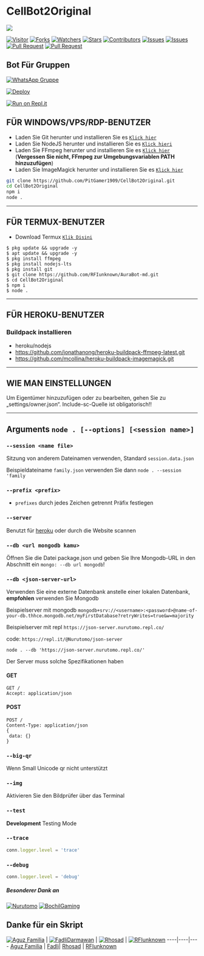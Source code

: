 # CellBot2Original

<a href = "https://github.com/PitGamer1909/CellBot2Original"><img src = "https://cardivo.vercel.app/api?name=CellBot2Original&description=CellBot2Original,%20Bot%20WhatsApp%20multi%20device.%20Erstellt%20von%20Nico%20Pit,%20Joker,%20and%20RFIunknown.&image=https://telegra.ph/file/9f522389d2ed68e53262d.jpg?cb=20200606024545&usqp=CAU&usqp=CAU&backgroundColor=%23ecf0f1&github=PitGamer1909&pattern=topography&colorPattern=%23eaeaea"/><a>

 <a href="https://visitor-badge.glitch.me/badge?page_id=RFIunknown/AuraBot-md"><img title="Visitor" src="https://visitor-badge.glitch.me/badge?page_id=RFIunknown/AuraBot-md"></a>
<a href="https://github.com/PitGamer1909/CellBot2Original/network/members"><img title="Forks" src="https://img.shields.io/github/forks/RFIunknown/AuraBot-md?label=Forks&color=blue&style=flat-square"></a>
<a href="https://github.com/PitGamer1909/CellBot2Original/watchers"><img title="Watchers" src="https://img.shields.io/github/watchers/RFIunknown/AuraBot-md?label=Watchers&color=green&style=flat-square"></a>
<a href="https://github.com/PitGamer1909/CellBot2Original/stargazers"><img title="Stars" src="https://img.shields.io/github/stars/RFIunknown/AuraBot-md?label=Stars&color=yellow&style=flat-square"></a>
<a href="https://github.com/PitGamer1909/CellBot2Original/graphs/contributors"><img title="Contributors" src="https://img.shields.io/github/contributors/RFIunknown/AuraBot-md?label=Contributors&color=blue&style=flat-square"></a>
<a href="https://github.com/PitGamer1909/CellBot2Original/issues"><img title="Issues" src="https://img.shields.io/github/issues/RFIunknown/AuraBot-md?label=Issues&color=success&style=flat-square"></a>
<a href="https://github.com/PitGamer1909/CellBot2Original/issues?q=is%3Aissue+is%3Aclosed"><img title="Issues" src="https://img.shields.io/github/issues-closed/RFIunknown/AuraBot-md?label=Issues&color=red&style=flat-square"></a>
<a href="https://github.com/PitGamer1909/CellBot2Original/pulls"><img title="Pull Request" src="https://img.shields.io/github/issues-pr/RFIunknown/AuraBot-md?label=PullRequest&color=success&style=flat-square"></a>
<a href="https://github.com/PitGamer1909/CellBot2Original/pulls?q=is%3Apr+is%3Aclosed"><img title="Pull Request" src="https://img.shields.io/github/issues-pr-closed/RFIunknown/AuraBot-md?label=PullRequest&color=red&style=flat-square"></a>


## Bot Für Gruppen
[![WhatsApp Gruppe](https://img.shields.io/badge/WhatsApp-25D366?style=for-the-badge&logo=whatsapp&logoColor=white)](https://chat.whatsapp.com/BKUUviabCwFIr9pIRe9iuE)

 [![Deploy](https://www.herokucdn.com/deploy/button.svg)](https://heroku.com/deploy?template=https://github.com/RFIunknown/AuraBot-md)
 
 [![Run on Repl.it](https://repl.it/badge/github/PitGamer1909/CellBot2Original)](https://repl.it/github/PitGamer1909/CellBot2Original)

## FÜR WINDOWS/VPS/RDP-BENUTZER

* Laden Sie Git herunter und installieren Sie es [`Klick hier`](https://git-scm.com/downloads)
* Laden Sie NodeJS herunter und installieren Sie es [`Klick hieri`](https://nodejs.org/en/download)
* Laden Sie FFmpeg herunter und installieren Sie es [`Klick hier`](https://ffmpeg.org/download.html) (**Vergessen Sie nicht, FFmpeg zur Umgebungsvariablen PATH hinzuzufügen**)
* Laden Sie ImageMagick herunter und installieren Sie es [`Klick hier`](https://imagemagick.org/script/download.php)

```bash
git clone https://github.com/PitGamer1909/CellBot2Original.git
cd CellBot2Original
npm i
node .
```

---------

## FÜR TERMUX-BENUTZER

* Download Termux [`Klik Disini`](https://github.com/termux/termux-app/releases/download/v0.118.0/termux-app_v0.118.0+github-debug_universal.apk)

```
$ pkg update && upgrade -y
$ apt update && upgrade -y
$ pkg install ffmpeg
$ pkg install nodejs-lts
$ pkg install git
$ git clone https://github.com/RFIunknown/AuraBot-md.git
$ cd CellBot2Original
$ npm i
$ node .
```
---------
## FÜR HEROKU-BENUTZER

### Buildpack installieren
* heroku/nodejs
* https://github.com/jonathanong/heroku-buildpack-ffmpeg-latest.git
* https://github.com/mcollina/heroku-buildpack-imagemagick.git

---------
## WIE MAN EINSTELLUNGEN

Um Eigentümer hinzuzufügen oder zu bearbeiten, gehen Sie zu „settings/owner.json“.
Include-sc-Quelle ist obligatorisch!!

---------
## Arguments `node . [--options] [<session name>]` 

### `--session <name file>`

Sitzung von anderem Dateinamen verwenden, Standard `session.data.json`

Beispieldateiname `family.json` verwenden Sie dann `node . --session 'family`

### `--prefix <prefix>`

* `prefixes` durch jedes Zeichen getrennt
Präfix festlegen

### `--server`

Benutzt für [heroku](https://heroku.com/) oder durch die Website scannen

### `--db <url mongodb kamu>`

Öffnen Sie die Datei package.json und geben Sie Ihre Mongodb-URL in den Abschnitt ein `mongo: --db url mongodb`!

### `--db <json-server-url>`

Verwenden Sie eine externe Datenbank anstelle einer lokalen Datenbank, **empfohlen** verwenden Sie Mongodb

Beispielserver mit mongodb `mongodb+srv://<username>:<password>@name-of-your-db.thhce.mongodb.net/myFirstDatabase?retryWrites=true&w=majority`

Beispielserver mit repl `https://json-server.nurutomo.repl.co/`

code: `https://repl.it/@Nurutomo/json-server`

`node . --db 'https://json-server.nurutomo.repl.co/'`

Der Server muss solche Spezifikationen haben

#### GET

```http
GET /
Accept: application/json
```

#### POST

```http
POST /
Content-Type: application/json
{
 data: {}
}
```

### `--big-qr`

Wenn Small Unicode qr nicht unterstützt

### `--img`

Aktivieren Sie den Bildprüfer über das Terminal

### `--test`

**Development** Testing Mode

### `--trace`

```js
conn.logger.level = 'trace'
```

### `--debug`

```js
conn.logger.level = 'debug'
```


##### Besonderer Dank an
[![Nurutomo](https://github.com/Nurutomo.png?size=100)](https://github.com/Nurutomo)
[![BochilGaming](https://github.com/BochilGaming.png?size=100)](https://github.com/BochilGaming)
 
## Danke für ein Skript
 [![Aguz Familia](https://github.com/Fokusdotid.png?size=150)](https://github.com/Fokusdotid) | [![FadliDarmawan](https://github.com/FadliDarmawan.png?size=150)](https://github.com/FadliDarmawan) | [![Rhosad](https://github.com/Rhosad29.png?size=150)](https://github.com/Rhosad29) | [![RFIunknown](https://github.com/RFIunknown.png?size=150)](https://github.com/RFIunknown)
 ----|----|----
[Aguz Familia](https://github.com/Fokusdotid) | [Fadli](https://github.com/FadliDarmawan)| [Rhosad](https://github.com/Rhosad29) | [RFIunknown](https://github.com/RFIunknown)
